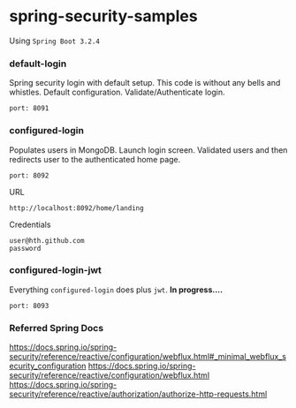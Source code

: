 # spring-security-samples

Using `Spring Boot 3.2.4`

### default-login

Spring security login with default setup. This code is without any bells and whistles. Default configuration. Validate/Authenticate login.

    port: 8091

### configured-login

Populates users in MongoDB. Launch login screen. Validated users and then redirects user 
to the authenticated home page. 

    port: 8092

URL
    
    http://localhost:8092/home/landing

Credentials

    user@hth.github.com
    password

### configured-login-jwt

Everything `configured-login` does plus `jwt`.
**In progress....**

    port: 8093

### Referred Spring Docs

https://docs.spring.io/spring-security/reference/reactive/configuration/webflux.html#_minimal_webflux_security_configuration
https://docs.spring.io/spring-security/reference/reactive/configuration/webflux.html
https://docs.spring.io/spring-security/reference/reactive/authorization/authorize-http-requests.html 